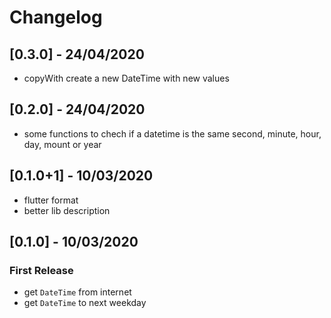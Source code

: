 # Changelog

## [0.3.0] - 24/04/2020

* copyWith create a new DateTime with new values

## [0.2.0] - 24/04/2020

* some functions to chech if a datetime is the same second, minute, hour, day, mount or year

## [0.1.0+1] - 10/03/2020

* flutter format
* better lib description

## [0.1.0] - 10/03/2020

### First Release

* get `DateTime` from internet
* get `DateTime` to next weekday
